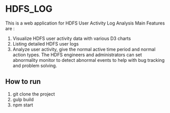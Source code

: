 # HDFS_LOG
This is a web application for HDFS User Activity Log Analysis 
Main Features are :
1. Visualize HDFS user activity data with various D3 charts
2. Listing detailed HDFS user logs
3. Analyze user activity, give the normal active time period and normal action types. The HDFS engineers and administrators can set abnormality monitor to detect abnormal events to help with bug tracking and problem solving.

## How to run  
1. git clone the project
2. gulp build
3. npm start 

